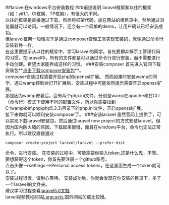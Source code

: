 ##laravel在windows平台安装教程
###前提说明
laravel框架和以往的框架（如：yii1.1、CI框架、TP框架），有很大的不同。  
以往的框架是直接通过下载，然后将框架代码，放在网站的根目录中，然后通过浏览器就可以访问。一般情况下，还会有一个简单的demo，让用户确认已经安装成功。  
但laravel框架一般情况下是通过composer管理工具实现安装的，就像通过命令行安装软件一样。  
在这里要提示从以往的框架中，学习laravel的同学，首先要摒弃掉手工管理代码的习惯。在laravel中，所有的文件都是可以通过命令行进行安装，而不需要进行手动创建。希望大家能养成这样的习惯。
###安装composer
首先进入官网下载安装包**[点击下载composer安装包](https://getcomposer.org/Composer-Setup.exe)**。  
composer安装过程需要开启php的openssl扩展。
然而如果时安装wamp的同学，通过wamp控制台打开扩展后，安装过程中可能依然提示需要开启openssl扩展。  
那是因为wamp安装后，会有两个php.ini文件，分别是wamp在apache和在CLI（命令行）模式下使用不同的配置文件，所以你需要找到C:\wamp\bin\php\php5.3.3\目录下的php.ini文件，开启openssl扩展。  
接下来你就可以顺利安装composer了。
###安装laravel
虽然官网上提供了，可以实现下载laravel安装包，然后通过laravel new project的方式安装laravel。但因为国内防火墙的原因，下载起来很慢，而且在windows平台，命令也无法正常执行。所以建议直接通过  

    composer create-project laravel/laravel --prefer-dist

命令，进行安装。
在安装的过程中，可能需要你输入token,这是什么鬼，不管。
要想获得这个token，你首先要注册一个github账号。  
点击头像-->settings-->Personal access tokens，在这里面生成一个token就可以了。  
安装过程很慢，请耐心等待。
安装成功后，你就会发现在你安装的目录下，多了一个laravel的文件夹。  
建议学习过程查看[laravel5.0文档](http://www.golaravel.com/laravel/docs/5.0/)  
larvel视频教程网站[Laracasts](https://laracasts.com),国外网站加载比较慢。

